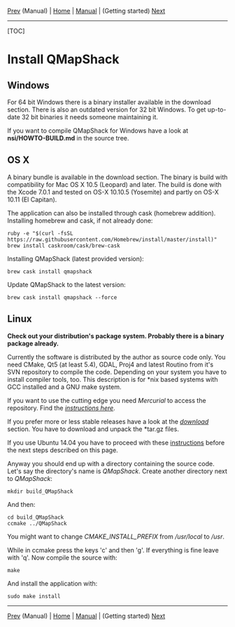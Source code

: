 [Prev](DocMain.html) (Manual) | [Home](Home.html) | [Manual](DocMain.html) | (Getting started) [Next](DocGettingStarted.html)
- - -

[TOC]

# Install QMapShack

## Windows

For 64 bit Windows there is a binary installer available in the download section. There is also an outdated version for 32 bit Windows. To get up-to-date 32 bit binaries it needs someone maintaining it.

If you want to compile QMapShack for Windows have a look at **nsi/HOWTO-BUILD.md** in the source tree.

## OS X

A binary bundle is available in the download section.
The binary is build with compatibility for Mac OS X 10.5 (Leopard) and later. The build is done with the Xcode 7.0.1 and tested on OS-X 10.10.5 (Yosemite) and partly on OS-X 10.11 (El Capitan).

The application can also be installed through cask (homebrew addition).
Installing homebrew and cask, if not already done: 

    ruby -e "$(curl -fsSL https://raw.githubusercontent.com/Homebrew/install/master/install)"
    brew install caskroom/cask/brew-cask

Installing QMapShack (latest provided version):

    brew cask install qmapshack

Update QMapShack to the latest version:

    brew cask install qmapshack --force 
   
## Linux

**Check out your distribution's package system. Probably there is a binary package already.**

Currently the software is distributed by the author as source code only. You need CMake, Qt5 (at least 5.4), GDAL, Proj4 and latest Routino from it's SVN repository to compile the code. Depending on your system you have to install compiler tools, too. This description is for \*nix based systems with GCC installed and a GNU make system.

If you want to use the cutting edge you need _Mercurial_ to access the repository. Find the [_instructions here_](https://bitbucket.org/maproom/qmapshack/overview).

If you prefer more or less stable releases have a look at the [_download_](https://bitbucket.org/maproom/qmapshack/downloads) section. You have to download and unpack the \*tar.gz files.

If you use Ubuntu 14.04 you have to proceed with these [instructions](Ubuntu-14.04-HowTo.html) before the next steps described on this page.

Anyway you should end up with a directory containing the source code. Let's say the directory's name is _QMapShack_. Create another directory next to _QMapShack_:

    mkdir build_QMapShack

And then:

    cd build_QMapShack
    ccmake ../QMapShack

You might want to change _CMAKE_INSTALL_PREFIX_ from _/usr/local_ to _/usr_. 

While in ccmake press the keys 'c' and then 'g'. If everything is fine leave with 'q'. Now compile the source with:

    make

And install the application with:

    sudo make install

- - -
[Prev](DocMain.html) (Manual) | [Home](Home.html) | [Manual](DocMain.html) | (Getting started) [Next](DocGettingStarted.html)
